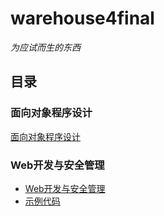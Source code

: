 # warehouse4final

*为应试而生的东西*

## 目录
### 面向对象程序设计
[面向对象程序设计](https://andrieyean.github.io/2020/06/25/oto/)
### Web开发与安全管理
 - [Web开发与安全管理](https://andrieyean.github.io/2020/06/30/web/)
 - [示例代码](https://andrieyean.github.io/2020/06/30/web/#%E5%AE%9E%E4%BE%8B%E4%BB%A3%E7%A0%81)